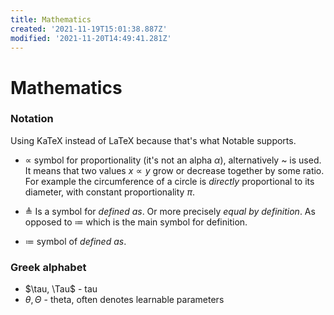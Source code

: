 ```yaml
---
title: Mathematics
created: '2021-11-19T15:01:38.887Z'
modified: '2021-11-20T14:49:41.281Z'
---
```


# Mathematics

### Notation

Using KaTeX instead of LaTeX because that's what Notable supports.

- $\propto$
symbol for proportionality (it's not an alpha $\alpha$), alternatively ~ is used. It means that two values $x \propto y$ grow or decrease together by some ratio. For example the circumference of a circle is _directly_ proportional to its diameter, with constant proportionality $\pi$.

- $\triangleq$
Is a symbol for _defined as_. Or more precisely _equal by definition_. As opposed to $\coloneqq$ which is the main symbol for definition.

- $\coloneqq$
symbol of _defined as_.

### Greek alphabet
- $\tau, \Tau$ - tau
- $\theta, \Theta$ - theta, often denotes learnable parameters
